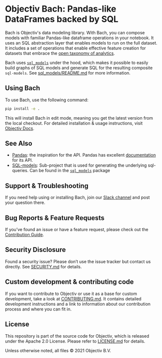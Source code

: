 # Objectiv Bach: Pandas-like DataFrames backed by SQL

Bach is Objectiv's data modeling library. With Bach, you can compose models with familiar Pandas-like dataframe operations in your notebook. It uses an SQL abstraction layer that enables models to run on the full dataset. It includes a set of operations that enable effective feature creation for datasets that embrace the [open taxonomy of analytics](/schema/README.md).

Bach uses [`sql_models`](./sql_models/) under the hood, which makes it possible to easily build graphs of SQL models and generate SQL for the resulting composite `sql-models`. See [sql_models/README.md](./sql_models/README.md) for more information.

## Using Bach
To use Bach, use the following command:
```bash
pip install -e .
```
This will install Bach in edit mode, meaning you get the latest version from the local checkout.
For detailed installation & usage instructions, visit [Objectiv Docs](https://www.objectiv.io/docs).


## See Also
* [Pandas](https://github.com/pandas-dev/pandas): the inspiration for the API.
   Pandas has excellent [documentation](https://pandas.pydata.org/docs/) for its API.
* [SQL-models](./sql_models/): Sub-project that is used for generating the underlying sql-queries. Can be 
  found in the [`sql_models`](./sql_models/) package

## Support & Troubleshooting
If you need help using or installing Bach, join our [Slack channel](https://join.slack.com/t/objectiv-io/shared_invite/zt-u6xma89w-DLDvOB7pQer5QUs5B_~5pg) and post your question there. 

## Bug Reports & Feature Requests
If you’ve found an issue or have a feature request, please check out the [Contribution Guide](https://www.objectiv.io/docs/home/the-project/contributing.md).

## Security Disclosure
Found a security issue? Please don’t use the issue tracker but contact us directly. See [SECURITY.md](../SECURITY.md) for details.

## Custom development & contributing code
If you want to contribute to Objectiv or use it as a base for custom development, take a look at [CONTRIBUTING.md](CONTRIBUTING.md). It contains detailed development instructions and a link to information about our contribution process and where you can fit in.

## License
This repository is part of the source code for Objectiv, which is released under the Apache 2.0 License. Please refer to [LICENSE.md](../LICENSE.md) for details.

Unless otherwise noted, all files © 2021 Objectiv B.V.
